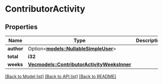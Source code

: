 # ContributorActivity

## Properties

Name | Type | Description | Notes
------------ | ------------- | ------------- | -------------
**author** | Option<[**models::NullableSimpleUser**](nullable-simple-user.md)> |  | 
**total** | **i32** |  | 
**weeks** | [**Vec<models::ContributorActivityWeeksInner>**](contributor_activity_weeks_inner.md) |  | 

[[Back to Model list]](../README.md#documentation-for-models) [[Back to API list]](../README.md#documentation-for-api-endpoints) [[Back to README]](../README.md)



